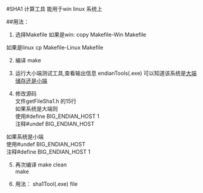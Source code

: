 #SHA1 计算工具
能用于win linux 系统上  

##用法：  

1. 选择Makefile
如果是win:
copy  Makefile-Win Makefile

如果是linux 
cp Makefile-Linux Makefile

2. 编译
make

3. 运行大小端测试工具,查看输出信息
endianTools(.exe)
可以知道该系统是[大端储存还是小端](http://blog.csdn.net/zhaoshuzhaoshu/article/details/37600857/)

4. 修改源码  
文件getFileSha1.h 的15行  
如果系统是大端则  
使用#define BIG_ENDIAN_HOST 1  
注释#undef BIG_ENDIAN_HOST  

如果系统是小端  
使用#undef BIG_ENDIAN_HOST  
注释#define BIG_ENDIAN_HOST 1  

5. 再次编译
make clean   
make  

6. 用法：
sha1Tool(.exe) file  
